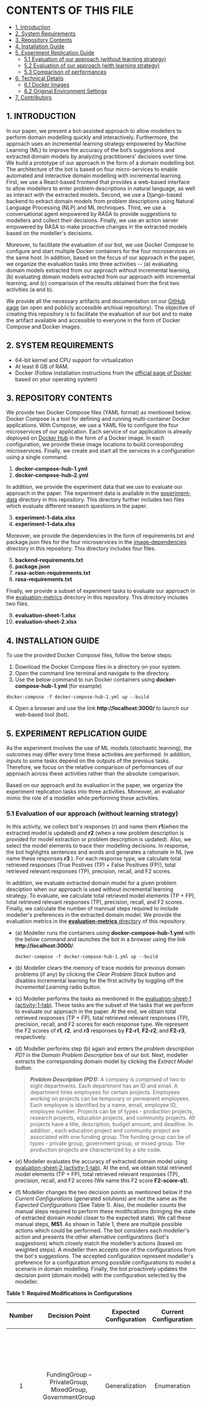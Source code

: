 # CONTENTS OF THIS FILE

* [1. Introduction](#introduction)
* [2. System Requirements](#system-requirements)
* [3. Repository Contents](#repo)
* [4. Installation Guide](#installation)
* [5. Experiment Replication Guide](#experiment)
  * [5.1 Evaluation of our approach (without learning strategy)](#activity1)
  * [5.2 Evaluation of our approach (with learning strategy)](#activity2)
  * [5.3 Comparison of performances](#activity3)
* [6. Technical Details](#technical-details)
  * [6.1 Docker Images](#docker-images)
  * [6.2 Original Environment Settings](#environment)
* [7. Contributors](#contributors)


## 1. <a name="introduction"></a>INTRODUCTION

In our paper, we present a bot-assisted approach to allow modellers to perform domain modelling quickly and interactively. Furthermore, the approach uses an incremental learning strategy empowered by Machine Learning (ML) to improve the accuracy of the bot’s suggestions and extracted domain models by analyzing practitioners’ decisions over time. We build a prototype of our approach in the form of a domain modelling bot. The architecture of the bot is based on four micro-services to enable automated and interactive domain modelling with incremental learning. First, we use a React-based frontend that provides a web-based interface to allow modellers to enter problem descriptions in natural language, as well as interact with the extracted models. Second, we use a Django-based backend to extract domain models from problem descriptions using Natural Language Processing (NLP) and ML techniques. Third, we use a conversational agent empowered by RASA to provide suggestions to modellers and collect their decisions. Finally, we use an action server empowered by RASA to make proactive changes in the extracted models based on the modeller's decisions. 

Moreover, to facilitate the evaluation of our bot, we use Docker Compose to configure and start multiple Docker containers for the four microservices on the same host. In addition, based on the focus of our approach in the paper, we organize the evaluation tasks into three activities -- (a) evaluating domain models extracted from our approach without incremental learning, (b) evaluating domain models extracted from our approach with incremental learning, and (c) comparison of the results obtained from the first two activities (a and b). 

We provide all the necessary artifacts and documentation on our [GitHub page](https://github.com/Rijul5/bot-artifact-evaluation-22) (an open and publicly accessible archival repository). The objective of creating this repository is to facilitate the evaluation of our bot and to make the artifact available and accessible to everyone in the form of Docker Compose and Docker images.


## 2. <a name="system-requirements"></a>SYSTEM REQUIREMENTS

* 64-bit kernel and CPU support for virtualization
* At least 8 GB of RAM.
* Docker (Follow installation instructions from the [official page of Docker](https://docs.docker.com/engine/install/) based on your operating system)


## 3. <a name="repo"></a>REPOSITORY CONTENTS

We provide two Docker Compose files (YAML format) as mentioned below. Docker Compose is a tool for defining and running multi-container Docker applications. With Compose, we use a YAML file to configure the four microservices of our application. Each service of our application is already deployed on [Docker Hub](https://hub.docker.com/) in the form of a Docker image. In each configuration, we provide these image locations to build corresponding microservices. Finally, we create and start all the services in a configuration using a single command.  

1. __docker-compose-hub-1.yml__
2. __docker-compose-hub-2.yml__

In addition, we provide the experiment data that we use to evaluate our approach in the paper. The experiment data is available in the [experiment-data]() directory in this repository. This directory further includes two files which evaluate different research questions in the paper.

3. __experiment-1-data.xlsx__
4. __experiment-1-data.xlsx__

Moreover, we provide the dependencies in the form of requirements.txt and package.json files for the four microservices in the [image-dependencies](https://github.com/Rijul5/bot-artifact-evaluation-22/blob/main/image-dependencies/) directory in this repository. This directory includes four files.

5. __backend-requirements.txt__
6. __package.json__
7. __rasa-action-requirements.txt__
8. __rasa-requirements.txt__

Finally, we provide a subset of experiment tasks to evaluate our approach in the [evaluation-metrics](https://github.com/Rijul5/bot-artifact-evaluation-22/blob/main/evaluation-metrics/) directory in this repository. This directory includes two files.

9. __evaluation-sheet-1.xlsx__
10. __evaluation-sheet-2.xlsx__

## 4. <a name="installation"></a>INSTALLATION GUIDE

To use the provided Docker Compose files, follow the below steps:
1. Download the Docker Compose files in a directory on your system.
2. Open the command line terminal and navigate to the directory.
3. Use the below command to run Docker containers using __docker-compose-hub-1.yml__ (for example)

```console
docker-compose -f docker-compose-hub-1.yml up --build
```
4. Open a browser and use the link __http://localhost:3000/__ to launch our web-based tool (bot).



## 5. <a name="experiment"></a>EXPERIMENT REPLICATION GUIDE

 As the experiment involves the use of ML models (stochastic learning), the outcomes may differ every time these activities are performed. In addition, inputs to some tasks depend on the outputs of the previous tasks. Therefore, we focus on the relative comparison of performances of our approach across these activities rather than the absolute comparison. 
 
 Based on our approach and its evaluation in the paper, we organize the experiment replication tasks into three activities. Moreover, an evaluator mimic the role of a modeller while performing these activities. 

### __5.1 <a name="activity1"></a>Evaluation of our approach (without learning strategy)__
In this activity, we collect bot's responses (r) and name them __r1__(when the extracted model is updated) and __r2__ (when a new problem description is provided for model extraction or problem description is updated). Also, we select the model elements to trace their modelling decisions. In response, the bot highlights sentences and words and generates a rationale in NL (we name these responses __r3__ ). For each response type, we calculate total retrieved responses (True Postives (TP) + False Positives (FP)), total retrieved relevant responses (TP), precision, recall, and F2 scores.

In addition, we evaluate extracted domain model for a given problem desciption when our approach is used without incremental learning strategy. To evaluate, we calculate total retrieved model elements (TP + FP), total retrieved relevant responses (TP), precision, recall, and F2 scores. Finally, we calculate the number of mannual steps required to include modeller's preferences in the extracted domain model. We provide the evaluation metrics in the [__evaluation-metrics__ directory](https://github.com/Rijul5/bot-artifact-evaluation-22/blob/main/evaluation-metrics/) of this repository.


  * (a) Modeller runs the containers using __docker-compose-hub-1.yml__ with the below command and launches the bot in a browser using the link __http://localhost:3000/__.

    ```console
    docker-compose -f docker-compose-hub-1.yml up --build
    ```
    
  * (b) Modeller clears the memory of trace models for previous domain problems (if any) by clicking the _Clear Problem Stack_ button and disables incremental learning for the first activity by toggling off the _Incremental Learning_ radio button.


  * (c) Modeller performs the tasks as mentioned in the [evaluation-sheet-1 (activity-1-tab)](https://github.com/Rijul5/bot-artifact-evaluation-22/blob/main/evaluation-metrics/evaluation-sheet-1). These tasks are the subset of the tasks that we perform to evaluate our approach in the paper. At the end, we obtain total retrieved responses (TP + FP), total retrieved relevant responses (TP), precision, recall, and F2 scores for each response type. We represent the F2 scores of __r1__, __r2__, and __r3__ responses by __F2-r1__, __F2-r2__, and __F2-r3__, respectively.
    
  * (d) Modeller performs step (b) again and enters the _problem description PD1_ in the _Domain Problem Description_ box of our bot. Next, modeller extracts the corresponding domain model by clicking the _Extract Model_ button.


    > **_Problem Description (PD1):_**  A company is comprised of two to eight departments. Each department has an ID and email. A department hires employees for certain projects. Employees working on projects can be temporary or permanent employees. Each employee is identified by a name, email, employee ID, employee number. Projects can be of types - production projects, research projects, education projects, and community projects. All projects have a title, description, budget amount, and deadline. In addition , each education project and community project are associated with one funding group. The funding group can be of types - private group, government group, or mixed group. The production projects are characterized by a site code.

  *  (e) Modeller evaluates the accuracy of extracted domain model using [evaluation-sheet-2 (activity-1-tab)](https://github.com/Rijul5/bot-artifact-evaluation-22/blob/main/evaluation-metrics/evaluation-sheet-2). At the end, we obtain total retrieved model elements (TP + FP), total retrieved relevant responses (TP), precision, recall, and F2 scores (We name this F2 score __F2-score-a1__).

  * (f) Modeller changes the two decision points as mentioned below if the _Current Configurations_ (generated solutions) are not the same as the _Expected Configurations_ (See Table 1). Also, the modeller counts the manual steps required to perform these modifications (bringing the state of extracted domain model closer to the expected state). We call these manual steps, __MS1__. As shown in Table 1, there are multiple possible actions which could be performed. The bot considers each modeller's action and presents the other alternative configurations (bot's suggestions) which closely match the modeller’s actions (based on weighted steps). A modeller then accepts one of the configurations from the bot's suggestions. The accepted configuration represent modeller's preference for a configuration among possible configurations to model a scenario in domain modelling. Finally, the bot proactively updates the decision point (domain model) with the configuration selected by the modeller. 

  
  **Table 1: Required Modifications in Configurations**


| Number 	|                      Decision Point                      	| Expected Configuration 	| Current Configuration 	|                                                                                                        Possible Actions (in Extracted Domain Model)                                                                                                        	|
|:------:	|:--------------------------------------------------------:	|:----------------------:	|:---------------------:	|:----------------------------------------------------------------------------------------------------------------------------------------------------------------------------------------------------------------------------------------------------------:	|
|    1   	| FundingGroup – PrivateGroup, MixedGroup, GovernmentGroup 	|     Generalization     	|      Enumeration      	| (a) Bring PrivateGroup, MixedGroup, or GovernmentGroup outside of the Enumeration Class "FundingGroupType", (b) Delete Enumeration Class "FundingGroupType" or the attribute "type: FundingGroupType", or (c) create a new class such as "GovernmentGroup" 	|
|    2   	| Employee – TemporaryEmployee, PermanentEmployee          	|       Player-Role      	|      Enumeration      	| (a) Bring TemporaryEmployee or PermanentEmployee outside of the Enumeration Class "EmployeeType", (b) Delete Enumeration Class "EmployeeType" or the attribute "type: EmployeeType", or (c) create a new class such as "TemporaryEmployee"                 	|
|    3   	| Employee – TemporaryEmployee, PermanentEmployee          	|       Player-Role      	|      Sub-Classes      	| (a) Delete the superclass "Employee"                                                                                                                                                                                                                       	|
  * (g) Modeller clicks _Save for Training_ button so that the bot can collect the bot-modeller interactions data and re-train the incremental ML learning model online. 
    
   > **_Note:_**  If the modeller now again extracts the domain model for _problem description PD1_ after refreshing the page in the browser and clearing the memory of trace models for previous domain problems (if any) by clicking the _Clear Problem Stack_ button, then the extracted domain model should already have some or all the configurations same as _Expected Configuration_. This is due to the incremental learning performed by the bot online. 

### __5.2 <a name="activity2"></a>Evaluation of our approach (with learning strategy)__

The second activity evaluates the accuracy of extracted domain model for a given problem desciption and calculates the number of mannual steps required to include modeller's preferences when our approach is used with incremental learning strategy.

As it is time-consuming and labor-intensive to re-train and package the new version of models obtained from _Activity 1_, we create __docker-compose-hub-2.yml__ file that builds and starts the containers which are associated with the trained version of models that we obtain from _Activity 1_ in real-time. A modeller performs the below steps for _Activity 2_.

  * (a) Modller runs the containers using __docker-compose-hub-2.yml__ with the below command and launches the bot in a browser using the link __http://localhost:3000/__.  

    ```console
    docker-compose -f docker-compose-hub-2.yml up --build
    ```
    
  * (b) Modeller clears the memory of trace models for previous domain problems (if any) by clicking the _Clear Problem Stack_ button and enables incremental learning for this activity by toggling on the _Incremental Learning_ radio button.

  * (c) Modeller again provides the problem description (PD1) in the _Domain Problem Description_ box of our bot and extracts the corresponding domain model by clicking the _Extract Model_ button.

  * (d) Modeller evaluates the accuracy of extracted domain model using [evaluation-sheet-2 (activity-2-tab)](https://github.com/Rijul5/bot-artifact-evaluation-22/blob/main/evaluation-metrics/evaluation-sheet-2). At the end, we obtain total retrieved model elements (TP + FP), total retrieved relevant responses (TP), precision, recall, and F2 scores (We name this F2 score __F2-score-a2__). 

  * (e) As shown in Table 1, the modeller changes the two decision points if the _Current Configurations_ (generated solutions) are not the same as the _Expected Configurations_. Also, the modeller counts the manual steps required to perform these modifications (bringing the state of extracted domain model closer to the expected state). We call these manual steps, __MS2__. As shown in Table 1, there are multiple possible actions which could be performed. The bot considers each modeller's action and presents the other alternative configurations (bot's suggestions) which closely match the modeller’s actions (based on weighted steps). A modeller then accepts one of the configurations from the bot's suggestions. The accepted configuration represents modeller's preference for a configuration among possible configurations to model a scenario in domain modelling. Finally, the bot proactively updates the whole decision point (domain model) with the configuration selected by the modeller. 


### __5.3 <a name="activity3"></a>Comparison of performances__
Finally, the third activity analyzes the results of first and second activities. With this analysis, we gain insights into three aspects -- (a) effectiveness of bot's repsonses during evolution in domain modelling, (b) effectiveness of learning strategy, and (c) improvement in the accuracy of extracted domain models with our approach and learning strategy. 

* (a) We analyze the F2 scores of responses from the first activity. _The expected outcome : __F2-r1__, __F2-r2__, and __F2-r3__ (in percentage) > 85%._

* (b) We compare the accuracy of extracted domain models obtained from first and second activities. As we use different weights of underlying models (version in _Activity 1_ and version in _Activity 2_), there should be some differences in their F2 scores. _The expected outcome: __F2-score-a1__ < __F2-score-a2__._

* (c) We compare __MS1__ and __MS2__ from first and second activities. The first activity uses our approach without learning strategy. In contrast, the second activity uses our approach with learning strategy. This learning strategy enables the bot to learn modeller's preferences and present configurations based on modeller's preferences.  _The expected outcome: __MS1__ > __MS2__._


## 6. <a name="technical-details"></a>TECHNICAL DETAILS
The architecture of the bot is based on four micro-services to enable automated and interactive domain modelling with incremental learning. We build a separate Docker image for each service. We host these Docker images on Docker hub and maintain their versions. If we release a new version then we can simple update the Docker Compose file in this repository. Moreover, the bugs and new features related to the docker images can be maintained in this repository. In this section, we provide more technical details about these Docker images. Also, we provide system/environment settings where our approach was successfully evaluated.

### __6.1 <a name="docker-images"></a>Docker Images__
We now provide details about the libraries/frameworks used and their respective versions for each Docker image.

| Microservice       | Image Name | Image Location| Base Image | Underlying Libraries/Frameworks (with version details) | 
| ------------       | ----------- |----------- |----------- |----------- |
| Frontend           | frontend-test | [rijulsaini/frontend-test](https://hub.docker.com/repository/docker/rijulsaini/frontend-test) | node:14.17.5-alpine | [package.json](https://github.com/Rijul5/bot-artifact-evaluation-22/blob/main/image-dependencies/package.json)|
| Backend            | backend-test  | [rijulsaini/backend-test](https://hub.docker.com/repository/docker/rijulsaini/backend-test) | python:3.8-slim-buster | [backend-requirements.txt](https://github.com/Rijul5/bot-artifact-evaluation-22/blob/main/image-dependencies/backend-requirements.txt) |
| RASA               | rasa-test     | [rijulsaini/rasa-test](https://hub.docker.com/repository/docker/rijulsaini/rasa-test) | rasa/rasa:3.1.0 | [rasa-requirements.txt](https://github.com/Rijul5/bot-artifact-evaluation-22/blob/main/image-dependencies/rasa-requirements.txt)  | 
| RASA Action Server | rasa-action-test | [rijulsaini/rasa-action-test](https://hub.docker.com/repository/docker/rijulsaini/rasa-action-test) | rasa/rasa-sdk:3.1.1 | [rasa-action-requirements.txt](https://github.com/Rijul5/bot-artifact-evaluation-22/blob/main/image-dependencies/rasa-action-requirements.txt) |

### __6.2 <a name="environment"></a>Original Environment Settings__

| Category    | Specification |
| ----------- | ----------- |
| Machine      | ThinkPad T470 laptop       |
| Operating System   | Ubuntu (20.04.2 LTS)  |
| RAM      | 20Gb       |
| Processor   | Intel i7 processor 2.70GHz   |


## 7. <a name="contributors"></a>CONTRIBUTORS
-----------

 * __[Rijul Saini](http://www.ece.mcgill.ca/~rsaini6/)__ _rijul.saini@mail.mcgill.ca_
 * __[Professor Gunter Mussbacher](http://www.ece.mcgill.ca/~gmussb1/)__ - _gunter.mussbacher@mcgill.ca_
 * __[Professor Jin L.C. Guo](https://www.cs.mcgill.ca/~jguo/)__ - _jin.guo@mcgill.ca_
 * __[Professor Joerg Kienzle](https://www.cs.mcgill.ca/~joerg/Home/Jorgs_Home.html)__ - _joerg.kienzle@mcgill.ca_
